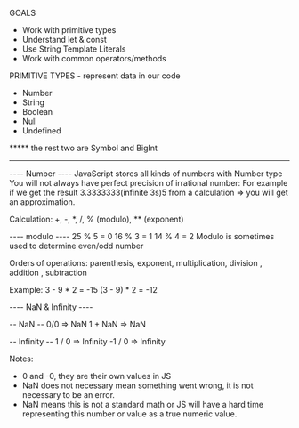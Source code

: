 GOALS
- Work with primitive types
- Understand let & const
- Use String Template Literals
- Work with common operators/methods

PRIMITIVE TYPES - represent data in our code
- Number
- String
- Boolean
- Null
- Undefined

***** the rest two are Symbol and BigInt

---------------------------------------

---- Number ----
JavaScript stores all kinds of numbers with Number type
You will not always have perfect precision of irrational number: For example if we get the result 3.3333333(infinite 3s)5 from a calculation => you will get an approximation.

Calculation: +, -, *, /, % (modulo), ** (exponent)

---- modulo ----
25 % 5 = 0
16 % 3 = 1
14 % 4 = 2
Modulo is sometimes used to determine even/odd number

Orders of operations: parenthesis, exponent, multiplication, division , addition , subtraction

Example:
3 - 9 * 2 = -15
(3 - 9) * 2 = -12


---- NaN & Infinity ----

-- NaN --
0/0 => NaN
1 + NaN => NaN

-- Infinity --
1 / 0 => Infinity
-1 / 0 => Infinity

Notes:
- 0 and -0, they are their own values in JS
- NaN does not necessary mean something went wrong, it is not necessary to be an error.
- NaN means this is not a standard math or JS will have a hard time representing this number or value as a true numeric value.